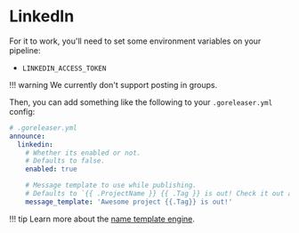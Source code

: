 # LinkedIn

For it to work, you'll need to set some environment variables on your pipeline:

- `LINKEDIN_ACCESS_TOKEN`

!!! warning
    We currently don't support posting in groups.

Then, you can add something like the following to your `.goreleaser.yml` config:

```yaml
# .goreleaser.yml
announce:
  linkedin:
    # Whether its enabled or not.
    # Defaults to false.
    enabled: true

    # Message template to use while publishing.
    # Defaults to `{{ .ProjectName }} {{ .Tag }} is out! Check it out at {{ .ReleaseURL }}`
    message_template: 'Awesome project {{.Tag}} is out!'
```

!!! tip
    Learn more about the [name template engine](/customization/templates/).
